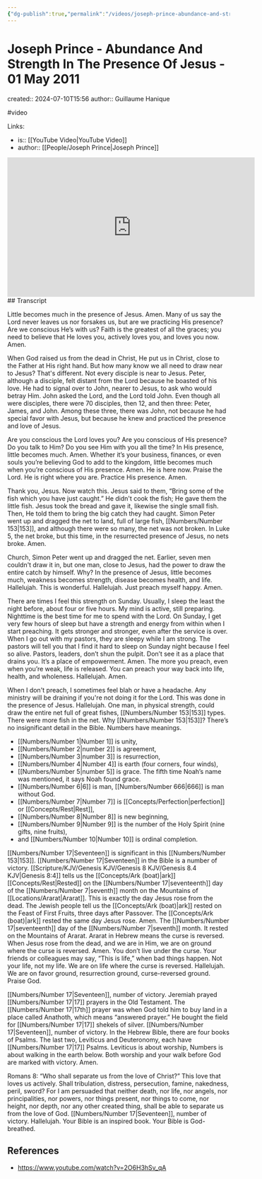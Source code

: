 ```yaml
---
{"dg-publish":true,"permalink":"/videos/joseph-prince-abundance-and-strength-in-the-presence-of-jesus-01-may-2011/"}
---
```



# Joseph Prince - Abundance And Strength In The Presence Of Jesus - 01 May 2011

created:: 2024-07-10T15:56
author:: Guillaume Hanique

#video

Links:

- is:: [[YouTube Video\|YouTube Video]]
- author:: [[People/Joseph Prince\|Joseph Prince]]

<iframe width="560" height="315" src="https://www.youtube.com/embed/2O6H3hSv_qA" title="YouTube video player" frameborder="0" allow="accelerometer; autoplay; clipboard-write; encrypted-media; gyroscope; picture-in-picture" allowfullscreen></iframe>
## Transcript

Little becomes much in the presence of Jesus. Amen. Many of us say the Lord never leaves us nor forsakes us, but are we practicing His presence? Are we conscious He’s with us? Faith is the greatest of all the graces; you need to believe that He loves you, actively loves you, and loves you now. Amen.

When God raised us from the dead in Christ, He put us in Christ, close to the Father at His right hand. But how many know we all need to draw near to Jesus? That's different. Not every disciple is near to Jesus. Peter, although a disciple, felt distant from the Lord because he boasted of his love. He had to signal over to John, nearer to Jesus, to ask who would betray Him. John asked the Lord, and the Lord told John. Even though all were disciples, there were 70 disciples, then 12, and then three: Peter, James, and John. Among these three, there was John, not because he had special favor with Jesus, but because he knew and practiced the presence and love of Jesus.

Are you conscious the Lord loves you? Are you conscious of His presence? Do you talk to Him? Do you see Him with you all the time? In His presence, little becomes much. Amen. Whether it’s your business, finances, or even souls you’re believing God to add to the kingdom, little becomes much when you’re conscious of His presence. Amen. He is here now. Praise the Lord. He is right where you are. Practice His presence. Amen.

Thank you, Jesus. Now watch this. Jesus said to them, “Bring some of the fish which you have just caught.” He didn't cook the fish; He gave them the little fish. Jesus took the bread and gave it, likewise the single small fish. Then, He told them to bring the big catch they had caught. Simon Peter went up and dragged the net to land, full of large fish, [[Numbers/Number 153\|153]], and although there were so many, the net was not broken. In Luke 5, the net broke, but this time, in the resurrected presence of Jesus, no nets broke. Amen.

Church, Simon Peter went up and dragged the net. Earlier, seven men couldn't draw it in, but one man, close to Jesus, had the power to draw the entire catch by himself. Why? In the presence of Jesus, little becomes much, weakness becomes strength, disease becomes health, and life. Hallelujah. This is wonderful. Hallelujah. Just preach myself happy. Amen.

There are times I feel this strength on Sunday. Usually, I sleep the least the night before, about four or five hours. My mind is active, still preparing. Nighttime is the best time for me to spend with the Lord. On Sunday, I get very few hours of sleep but have a strength and energy from within when I start preaching. It gets stronger and stronger, even after the service is over. When I go out with my pastors, they are sleepy while I am strong. The pastors will tell you that I find it hard to sleep on Sunday night because I feel so alive. Pastors, leaders, don’t shun the pulpit. Don’t see it as a place that drains you. It’s a place of empowerment. Amen. The more you preach, even when you’re weak, life is released. You can preach your way back into life, health, and wholeness. Hallelujah. Amen.

When I don't preach, I sometimes feel blah or have a headache. Any ministry will be draining if you're not doing it for the Lord. This was done in the presence of Jesus. Hallelujah. One man, in physical strength, could draw the entire net full of great fishes, [[Numbers/Number 153\|153]] types. There were more fish in the net. Why [[Numbers/Number 153\|153]]? There’s no insignificant detail in the Bible. Numbers have meanings. 

- [[Numbers/Number 1\|Number 1]] is unity, 
- [[Numbers/Number 2\|number 2]] is agreement, 
- [[Numbers/Number 3\|number 3]] is resurrection, 
- [[Numbers/Number 4\|Number 4]] is earth (four corners, four winds), 
- [[Numbers/Number 5\|number 5]] is grace. The fifth time Noah’s name was mentioned, it says Noah found grace. 
- [[Numbers/Number 6\|6]] is man, [[Numbers/Number 666\|666]] is man without God. 
- [[Numbers/Number 7\|Number 7]] is [[Concepts/Perfection\|perfection]] or [[Concepts/Rest\|Rest]], 
- [[Numbers/Number 8\|Number 8]] is new beginning, 
- [[Numbers/Number 9\|Number 9]] is the number of the Holy Spirit (nine gifts, nine fruits), 
- and [[Numbers/Number 10\|Number 10]] is ordinal completion.

[[Numbers/Number 17\|Seventeen]] is significant in this [[Numbers/Number 153\|153]]. [[Numbers/Number 17\|Seventeen]] in the Bible is a number of victory. [[Scripture/KJV/Genesis KJV/Genesis 8 KJV/Genesis 8.4 KJV\|Genesis 8:4]] tells us the [[Concepts/Ark (boat)\|ark]] [[Concepts/Rest\|Rested]] on the [[Numbers/Number 17\|seventeenth]] day of the [[Numbers/Number 7\|seventh]] month on the Mountains of [[Locations/Ararat\|Ararat]]. This is exactly the day Jesus rose from the dead. The Jewish people tell us the [[Concepts/Ark (boat)\|ark]] rested on the Feast of First Fruits, three days after Passover. The [[Concepts/Ark (boat)\|ark]] rested the same day Jesus rose. Amen. The [[Numbers/Number 17\|seventeenth]] day of the [[Numbers/Number 7\|seventh]] month. It rested on the Mountains of Ararat. Ararat in Hebrew means the curse is reversed. When Jesus rose from the dead, and we are in Him, we are on ground where the curse is reversed. Amen. You don’t live under the curse. Your friends or colleagues may say, “This is life,” when bad things happen. Not your life, not my life. We are on life where the curse is reversed. Hallelujah. We are on favor ground, resurrection ground, curse-reversed ground. Praise God.

[[Numbers/Number 17\|Seventeen]], number of victory. Jeremiah prayed [[Numbers/Number 17\|17]] prayers in the Old Testament. The [[Numbers/Number 17\|17th]] prayer was when God told him to buy land in a place called Anathoth, which means “answered prayer.” He bought the field for [[Numbers/Number 17\|17]] shekels of silver. [[Numbers/Number 17\|Seventeen]], number of victory. In the Hebrew Bible, there are four books of Psalms. The last two, Leviticus and Deuteronomy, each have [[Numbers/Number 17\|17]] Psalms. Leviticus is about worship, Numbers is about walking in the earth below. Both worship and your walk before God are marked with victory. Amen.

Romans 8: “Who shall separate us from the love of Christ?” This love that loves us actively. Shall tribulation, distress, persecution, famine, nakedness, peril, sword? For I am persuaded that neither death, nor life, nor angels, nor principalities, nor powers, nor things present, nor things to come, nor height, nor depth, nor any other created thing, shall be able to separate us from the love of God. [[Numbers/Number 17\|Seventeen]], number of victory. Hallelujah. Your Bible is an inspired book. Your Bible is God-breathed.

## References

- https://www.youtube.com/watch?v=2O6H3hSv_qA
